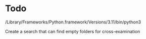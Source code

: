 # Todo

/Library/Frameworks/Python.framework/Versions/3.11/bin/python3

Create a search that can find empty folders for cross-examination
